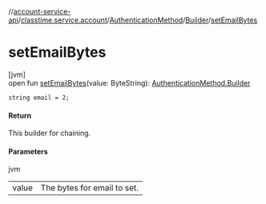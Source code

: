 //[account-service-api](../../../../index.md)/[classtime.service.account](../../index.md)/[AuthenticationMethod](../index.md)/[Builder](index.md)/[setEmailBytes](set-email-bytes.md)

# setEmailBytes

[jvm]\
open fun [setEmailBytes](set-email-bytes.md)(value: ByteString): [AuthenticationMethod.Builder](index.md)

`string email = 2;`

#### Return

This builder for chaining.

#### Parameters

jvm

| | |
|---|---|
| value | The bytes for email to set. |
